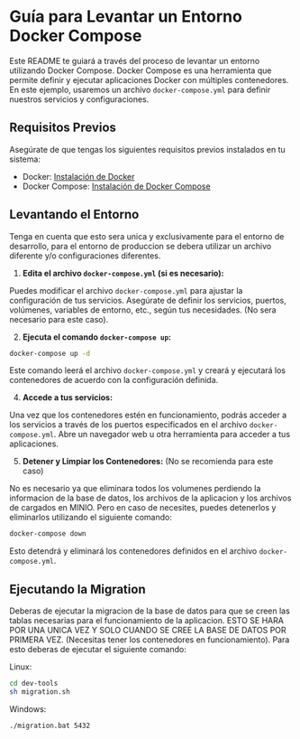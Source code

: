 # Guía para Levantar un Entorno Docker Compose

Este README te guiará a través del proceso de levantar un entorno utilizando Docker Compose. Docker Compose es una herramienta que permite definir y ejecutar aplicaciones Docker con múltiples contenedores. En este ejemplo, usaremos un archivo `docker-compose.yml` para definir nuestros servicios y configuraciones.

## Requisitos Previos

Asegúrate de que tengas los siguientes requisitos previos instalados en tu sistema:

- Docker: [Instalación de Docker](https://docs.docker.com/get-docker/)
- Docker Compose: [Instalación de Docker Compose](https://docs.docker.com/compose/install/)

## Levantando el Entorno
Tenga en cuenta que esto sera unica y exclusivamente para el entorno de desarrollo, para el entorno de produccion se debera utilizar un archivo diferente y/o configuraciones diferentes.

1. **Edita el archivo `docker-compose.yml` (si es necesario):**

Puedes modificar el archivo `docker-compose.yml` para ajustar la configuración de tus servicios. Asegúrate de definir los servicios, puertos, volúmenes, variables de entorno, etc., según tus necesidades. (No sera necesario para este caso).

2. **Ejecuta el comando `docker-compose up`:**
```bash
docker-compose up -d
```

Este comando leerá el archivo `docker-compose.yml` y creará y ejecutará los contenedores de acuerdo con la configuración definida.

4. **Accede a tus servicios:**

Una vez que los contenedores estén en funcionamiento, podrás acceder a los servicios a través de los puertos especificados en el archivo `docker-compose.yml`. Abre un navegador web u otra herramienta para acceder a tus aplicaciones.

5. **Detener y Limpiar los Contenedores:** (No se recomienda para este caso)

No es necesario ya que eliminara todos los volumenes perdiendo la informacion de la base de datos, los archivos de la aplicacion y los archivos de cargados en MINIO.
Pero en caso de necesites, puedes detenerlos y eliminarlos utilizando el siguiente comando:

```bash
docker-compose down
```

Esto detendrá y eliminará los contenedores definidos en el archivo `docker-compose.yml`.

## Ejecutando la Migration

Deberas de ejecutar la migracion de la base de datos para que se creen las tablas necesarias para el funcionamiento de la aplicacion. ESTO SE HARA POR UNA UNICA VEZ Y SOLO CUANDO SE CREE LA BASE DE DATOS POR PRIMERA VEZ. (Necesitas tener los contenedores en funcionamiento). Para esto deberas de ejecutar el siguiente comando:

Linux:
```bash
cd dev-tools
sh migration.sh
```

Windows:
```bash
./migration.bat 5432
```
